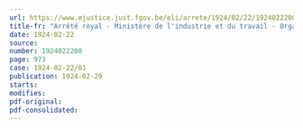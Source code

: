 ```yaml
---
url: https://www.ejustice.just.fgov.be/eli/arrete/1924/02/22/1924022200/justel
title-fr: "Arrêté royal - Ministère de l'industrie et du travail - Organisation - attributions des services"
date: 1924-02-22
source:
number: 1924022200
page: 973
case: 1924-02-22/01
publication: 1924-02-29
starts:
modifies:
pdf-original:
pdf-consolidated:
---
```


